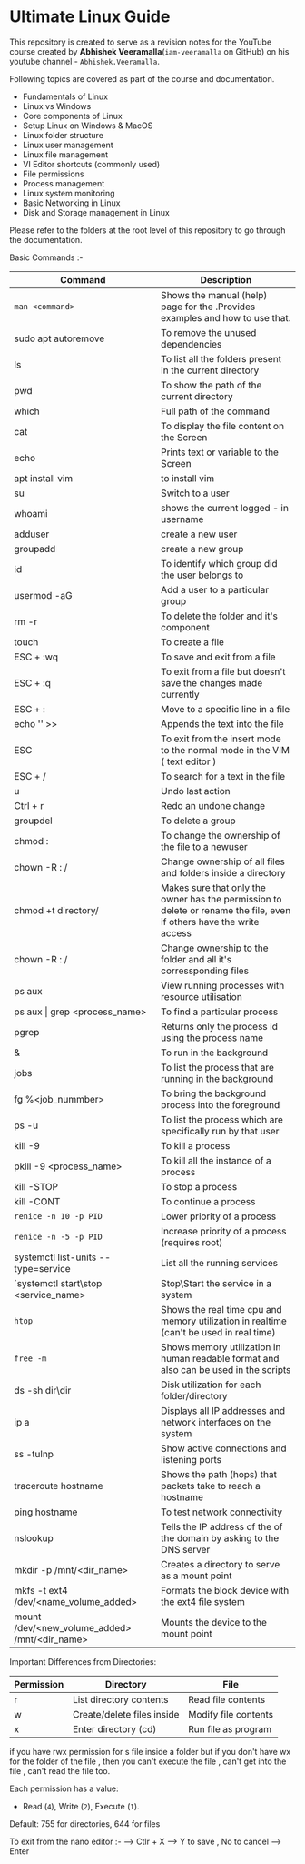 # Ultimate Linux Guide

This repository is created to serve as a revision notes for the YouTube course created by **Abhishek Veeramalla**(`iam-veeramalla` on GitHub) on his youtube channel - `Abhishek.Veeramalla`.

Following topics are covered as part of the course and documentation.

- Fundamentals of Linux
- Linux vs Windows
- Core components of Linux
- Setup Linux on Windows & MacOS
- Linux folder structure
- Linux user management
- Linux file management
- VI Editor shortcuts (commonly used)
- File permissions
- Process management
- Linux system monitoring
- Basic Networking in Linux
- Disk and Storage management in Linux

Please refer to the folders at the root level of this repository to go through the documentation. 

Basic Commands :- 

| Command | Description |
|----------|-------------|
| `man <command>` | Shows the manual (help) page for the <command>.Provides examples and how to use that.|
| sudo apt autoremove | To remove the unused dependencies |
| ls | To list all the folders present in the current directory |
| pwd | To show the path of the current directory |
| which | Full path of the command |
| cat | To display the file content on the Screen |
| echo | Prints text or variable to the Screen |
| apt install vim | to install vim |
| su <username> | Switch to a user |
| whoami | shows the current logged - in username |
| adduser <username> | create a new user |
| groupadd <groupname> | create a new group |
| id <username> | To identify which group did the user belongs to |
| usermod -aG <groupname> <username> | Add a user to a particular group |
| rm -r <fodlername> | To delete the folder and it's component |
| touch <filename> | To create a file |
| ESC + :wq | To save and exit from a file |
| ESC + :q | To exit from a file but doesn't save the changes made currently |
| ESC + :<linenumber> | Move to a specific line in a file |
| echo '<text>' >> <filename> | Appends the text into the file |
| ESC | To exit from the insert mode to the normal mode in the VIM ( text editor ) |
| ESC + /<pattern> | To search for a text in the file |
| u | Undo last action |
| Ctrl + r | Redo an undone change |
| groupdel <groupname> | To delete a group |
| chmod <username>:<usergroup> <filename> | To change the ownership of the file to a newuser |
| chown -R <username>:<groupname> <directory>/ | Change ownership of all files and folders inside a directory |
| chmod +t directory/ | Makes sure that only the owner has the permission to delete or rename the file, even if others have the write access |
| chown -R <newuser>:<newgroup> <directory>/ | Change ownership to the folder and all it's corressponding files |
| ps aux | View running processes with resource utilisation |
| ps aux \| grep <process_name> | To find a particular process |
| pgrep <processname> | Returns only the process id using the process name |
| <command> & | To run in the background |
| jobs | To list the process that are running in the background |
| fg %<job_nummber> | To bring the background process into the foreground |
| ps -u <username> | To list the process which are specifically run by that user |
| kill -9 <PID> | To kill a process |
| pkill -9 <process_name> | To kill all the instance of a process |
| kill -STOP <PID> | To stop a process |
| kill -CONT <PID> | To continue a process |
|`renice -n 10 -p PID` | Lower priority of a process |
|`renice -n -5 -p PID` | Increase priority of a process (requires root) |
| systemctl list-units --type=service | List all the running services |
| `systemctl start\stop <service_name> | Stop\Start the service in a system |
| `htop` | Shows the real time cpu and memory utilization in realtime (can't be used in real time)|
| `free -m` | Shows memory utilization in human readable format and also can be used in the scripts |
| ds -sh dir\dir | Disk utilization for each folder/directory |
| ip a | Displays all IP addresses and network interfaces on the system |
| ss -tulnp | Show active connections and listening ports |
| traceroute hostname | Shows the path (hops) that packets take to reach a hostname |
| ping hostname | To test network connectivity |
| nslookup <hostname> | Tells the IP address of the of the domain by asking to the DNS server |
| mkdir -p /mnt/<dir_name> | Creates a directory to serve as a mount point|
| mkfs -t ext4 /dev/<name_volume_added> | Formats the block device with the ext4 file system|
| mount /dev/<new_volume_added> /mnt/<dir_name> |Mounts the device to the mount point|



Important Differences from Directories:

| Permission | Directory | File |
|------------|-----------|------|
| r | List directory contents | Read file contents |
| w | Create/delete files inside | Modify file contents |
| x | Enter directory (cd) | Run file as program |

if  you have rwx permission for s file inside a folder but if you don't have wx for the folder of the file , then you can't execute the file , can't get into the file , can't read the file too.

Each permission has a value:
- Read (`4`), Write (`2`), Execute (`1`).

Default: 755 for directories, 644 for files

To exit from the nano editor :- 
    --> Ctlr + X
    --> Y to save , No to cancel 
    --> Enter 





